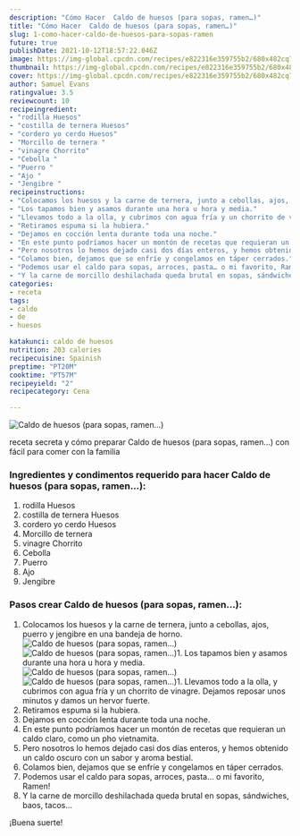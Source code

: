 ```yaml
---
description: "Cómo Hacer  Caldo de huesos (para sopas, ramen…)"
title: "Cómo Hacer  Caldo de huesos (para sopas, ramen…)"
slug: 1-como-hacer-caldo-de-huesos-para-sopas-ramen
future: true
publishDate: 2021-10-12T18:57:22.046Z
image: https://img-global.cpcdn.com/recipes/e822316e359755b2/680x482cq70/caldo-de-huesos-para-sopas-ramen-foto-principal.jpg
thumbnail: https://img-global.cpcdn.com/recipes/e822316e359755b2/680x482cq70/caldo-de-huesos-para-sopas-ramen-foto-principal.jpg
cover: https://img-global.cpcdn.com/recipes/e822316e359755b2/680x482cq70/caldo-de-huesos-para-sopas-ramen-foto-principal.jpg
author: Samuel Evans
ratingvalue: 3.5
reviewcount: 10
recipeingredient:
- "rodilla Huesos"
- "costilla de ternera Huesos"
- "cordero yo cerdo Huesos"
- "Morcillo de ternera "
- "vinagre Chorrito"
- "Cebolla "
- "Puerro "
- "Ajo "
- "Jengibre "
recipeinstructions:
- "Colocamos los huesos y la carne de ternera, junto a cebollas, ajos, puerro y jengibre en una bandeja de horno."
- "Los tapamos bien y asamos durante una hora u hora y media."
- "Llevamos todo a la olla, y cubrimos con agua fría y un chorrito de vinagre. Dejamos reposar unos minutos y damos un hervor fuerte."
- "Retiramos espuma si la hubiera."
- "Dejamos en cocción lenta durante toda una noche."
- "En este punto podríamos hacer un montón de recetas que requieran un caldo claro, como un pho vietnamita."
- "Pero nosotros lo hemos dejado casi dos días enteros, y hemos obtenido un caldo oscuro con un sabor y aroma bestial."
- "Colamos bien, dejamos que se enfríe y congelamos en táper cerrados."
- "Podemos usar el caldo para sopas, arroces, pasta… o mi favorito, Ramen!"
- "Y la carne de morcillo deshilachada queda brutal en sopas, sándwiches, baos, tacos…"
categories:
- receta
tags:
- caldo
- de
- huesos

katakunci: caldo de huesos 
nutrition: 203 calories
recipecuisine: Spainish
preptime: "PT20M"
cooktime: "PT57M"
recipeyield: "2"
recipecategory: Cena

---
```



![Caldo de huesos (para sopas, ramen…)](https://img-global.cpcdn.com/recipes/e822316e359755b2/680x482cq70/caldo-de-huesos-para-sopas-ramen-foto-principal.jpg)

receta secreta y cómo preparar Caldo de huesos (para sopas, ramen…) con fácil para comer con la familia

<!--inarticleads1-->

### Ingredientes y condimentos requerido para hacer Caldo de huesos (para sopas, ramen…):

1. rodilla Huesos
1. costilla de ternera Huesos
1. cordero yo cerdo Huesos
1. Morcillo de ternera 
1. vinagre Chorrito
1. Cebolla 
1. Puerro 
1. Ajo 
1. Jengibre 



<!--inarticleads2-->

### Pasos crear Caldo de huesos (para sopas, ramen…):

1. Colocamos los huesos y la carne de ternera, junto a cebollas, ajos, puerro y jengibre en una bandeja de horno.
<img src="https://img-global.cpcdn.com/steps/5b255a7bdab03260/160x128cq70/foto-del-paso-1-de-la-receta-caldo-de-huesos-para-sopas-ramen.jpg" alt="Caldo de huesos (para sopas, ramen…)"><img src="https://img-global.cpcdn.com/steps/fb20accb07b21db0/160x128cq70/foto-del-paso-1-de-la-receta-caldo-de-huesos-para-sopas-ramen.jpg" alt="Caldo de huesos (para sopas, ramen…)">1. Los tapamos bien y asamos durante una hora u hora y media.
<img src="https://img-global.cpcdn.com/steps/73f6299f28c8b7d6/160x128cq70/foto-del-paso-2-de-la-receta-caldo-de-huesos-para-sopas-ramen.jpg" alt="Caldo de huesos (para sopas, ramen…)"><img src="https://img-global.cpcdn.com/steps/2aa870dcb6575e2e/160x128cq70/foto-del-paso-2-de-la-receta-caldo-de-huesos-para-sopas-ramen.jpg" alt="Caldo de huesos (para sopas, ramen…)">1. Llevamos todo a la olla, y cubrimos con agua fría y un chorrito de vinagre. Dejamos reposar unos minutos y damos un hervor fuerte.
1. Retiramos espuma si la hubiera.
1. Dejamos en cocción lenta durante toda una noche.
1. En este punto podríamos hacer un montón de recetas que requieran un caldo claro, como un pho vietnamita.
1. Pero nosotros lo hemos dejado casi dos días enteros, y hemos obtenido un caldo oscuro con un sabor y aroma bestial.
1. Colamos bien, dejamos que se enfríe y congelamos en táper cerrados.
1. Podemos usar el caldo para sopas, arroces, pasta… o mi favorito, Ramen!
1. Y la carne de morcillo deshilachada queda brutal en sopas, sándwiches, baos, tacos…



¡Buena suerte!

